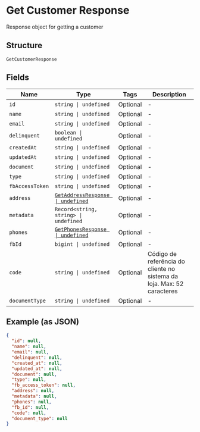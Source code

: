 
# Get Customer Response

Response object for getting a customer

## Structure

`GetCustomerResponse`

## Fields

| Name | Type | Tags | Description |
|  --- | --- | --- | --- |
| `id` | `string \| undefined` | Optional | - |
| `name` | `string \| undefined` | Optional | - |
| `email` | `string \| undefined` | Optional | - |
| `delinquent` | `boolean \| undefined` | Optional | - |
| `createdAt` | `string \| undefined` | Optional | - |
| `updatedAt` | `string \| undefined` | Optional | - |
| `document` | `string \| undefined` | Optional | - |
| `type` | `string \| undefined` | Optional | - |
| `fbAccessToken` | `string \| undefined` | Optional | - |
| `address` | [`GetAddressResponse \| undefined`](../../doc/models/get-address-response.md) | Optional | - |
| `metadata` | `Record<string, string> \| undefined` | Optional | - |
| `phones` | [`GetPhonesResponse \| undefined`](../../doc/models/get-phones-response.md) | Optional | - |
| `fbId` | `bigint \| undefined` | Optional | - |
| `code` | `string \| undefined` | Optional | Código de referência do cliente no sistema da loja. Max: 52 caracteres |
| `documentType` | `string \| undefined` | Optional | - |

## Example (as JSON)

```json
{
  "id": null,
  "name": null,
  "email": null,
  "delinquent": null,
  "created_at": null,
  "updated_at": null,
  "document": null,
  "type": null,
  "fb_access_token": null,
  "address": null,
  "metadata": null,
  "phones": null,
  "fb_id": null,
  "code": null,
  "document_type": null
}
```

